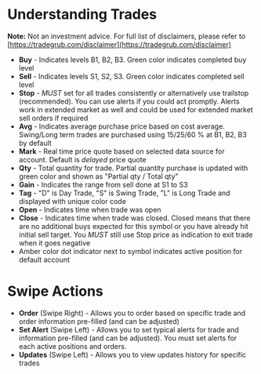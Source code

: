 # Understanding Trades

**Note:** Not an investment advice. For full list of disclaimers, please refer to [https://tradegrub.com/disclaimer](https://tradegrub.com/disclaimer)

- **Buy** - Indicates levels B1, B2, B3. Green color indicates completed buy level
- **Sell** - Indicates levels S1, S2, S3. Green color indicates completed sell level
- **Stop** - *MUST* set for all trades consistently or alternatively use trailstop (recommended). You can use alerts if you could act promptly. Alerts work in extended market as well and could be used for extended market sell orders if required
- **Avg** - Indicates average purchase price based on cost average. Swing/Long term trades are purchased using 15/25/60 % at B1, B2, B3 by default
- **Mark** - Real time price quote based on selected data source for account. Default is *delayed* price quote
- **Qty** - Total quantity for trade. Partial quantity purchase is updated with green color and shown as "Partial qty / Total qty"
- **Gain** - Indicates the range from sell done at S1 to S3
- **Tag** - "D" is Day Trade, "S" is Swing Trade, "L" is Long Trade and displayed with unique color code
- **Open** - Indicates time when trade was open
- **Close** - Indicates time when trade was closed. Closed means that there are no additional buys expected for this symbol or you have already hit initial sell target. You *MUST* still use Stop price as indication to exit trade when it goes negative
- Amber color dot indicator next to symbol indicates active position for default account

# Swipe Actions
- **Order** (Swipe Right) - Allows you to order based on specific trade and order information pre-filled (and can be adjusted)
- **Set Alert** (Swipe Left) - Allows you to set typical alerts for trade and information pre-filled (and can be adjusted). You must set alerts for each active positions and orders.
- **Updates** (Swipe Left) - Allows you to view updates history for specific trades

